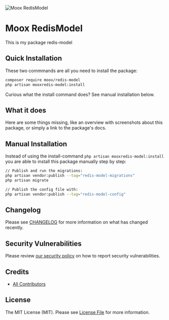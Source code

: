 ![Moox RedisModel](https://github.com/mooxphp/moox/raw/main/art/banner/redis-model.jpg)

# Moox RedisModel

This is my package redis-model

## Quick Installation

These two commmands are all you need to install the package:

```bash
composer require moox/redis-model
php artisan mooxredis-model:install
```

Curious what the install command does? See manual installation below.

## What it does

<!--whatdoes-->

Here are some things missing, like an overview with screenshots about this package, or simply a link to the package's docs.

<!--/whatdoes-->

## Manual Installation

Instead of using the install-command `php artisan mooxredis-model:install` you are able to install this package manually step by step:

```bash
// Publish and run the migrations:
php artisan vendor:publish --tag="redis-model-migrations"
php artisan migrate

// Publish the config file with:
php artisan vendor:publish --tag="redis-model-config"
```

## Changelog

Please see [CHANGELOG](CHANGELOG.md) for more information on what has changed recently.

## Security Vulnerabilities

Please review [our security policy](https://github.com/mooxphp/moox/security/policy) on how to report security vulnerabilities.

## Credits

-   [All Contributors](../../contributors)

## License

The MIT License (MIT). Please see [License File](LICENSE.md) for more information.
